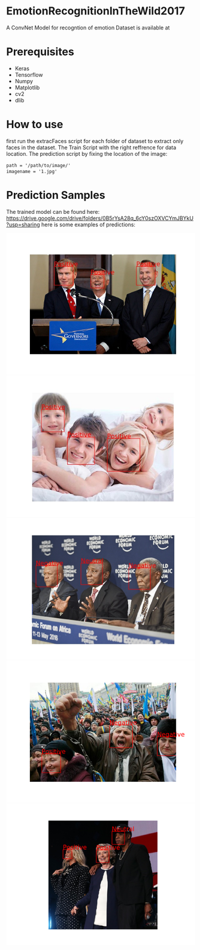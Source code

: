 # EmotionRecognitionInTheWild2017
A ConvNet Model for recogntion of emotion 
Dataset is available at 

# Prerequisites
- Keras
- Tensorflow
- Numpy
- Matplotlib
- cv2
- dlib

# How to use
first run the extracFaces script for each folder of dataset to extract only faces in the dataset.
The Train Script with the right reffrence for data location.
The prediction script by fixing the location of the image:
```
path = '/path/to/image/'
imagename = '1.jpg'
```
# Prediction Samples
The trained model can be found here: https://drive.google.com/drive/folders/0B5rYsA28q_6cY0szOXVCYmJBYkU?usp=sharing
here is some examples of predictions:
<p align="center">
  <img src="images/2.jpg" />
  <img src="images/3.jpg" />
  <img src="images/4.jpg" />
  <img src="images/5.png" />
  <img src="images/6.png" />
</p>
